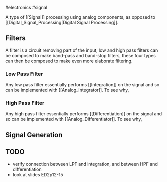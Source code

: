 #electronics #signal

A type of [[Signal]] processing using analog components, as opposed to [[Digital_Signal_Processing|Digital Signal Processing]].

## Filters
A filter is a circuit removing part of the input, low and high pass filters can be composed to make band-pass and band-stop filters, these four types can then be composed to make even more elaborate filtering.

### Low Pass Filter
Any low pass filter essentially performs [[Integration]] on the signal and so can be implemented with [[Analog_Integrator]].
To see why, 


### High Pass Filter
Any high pass filter essentially performs [[Differentiation]] on the signal and so can be implemented with [[Analog_Differentiator]].
To see why, 

## Signal Generation

## TODO
- verify connection between LPF and integration, and between HPF and  differentiation
- look at slides ED2p12-15